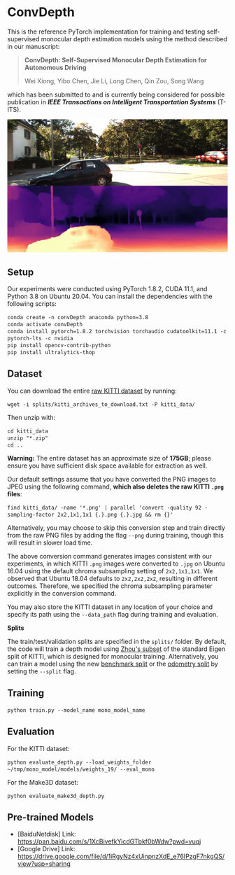 # ConvDepth

This is the reference PyTorch implementation for training and testing self-supervised monocular depth estimation models using the method described in our manuscript:

> **ConvDepth: Self-Supervised Monocular Depth Estimation for Autonomous Driving**
> 
> Wei Xiong, Yibo Chen, Jie Li, Long Chen, Qin Zou, Song Wang

which has been submitted to and is currently being considered for possible publication in **_IEEE Transactions on Intelligent Transportation Systems_** (T-ITS).

<p align="center">
  <img src="assets/demo.jpeg" alt="RGB vs. Depth" />
</p>

## Setup

Our experiments were conducted using PyTorch 1.8.2, CUDA 11.1, and Python 3.8 on Ubuntu 20.04. You can install the dependencies with the following scripts:

```shell
conda create -n convDepth anaconda python=3.8
conda activate convDepth
conda install pytorch=1.8.2 torchvision torchaudio cudatoolkit=11.1 -c pytorch-lts -c nvidia
pip install opencv-contrib-python
pip install ultralytics-thop
```

## Dataset

You can download the entire [raw KITTI dataset](http://www.cvlibs.net/datasets/kitti/raw_data.php) by running:

```shell
wget -i splits/kitti_archives_to_download.txt -P kitti_data/
```

Then unzip with:

```shell
cd kitti_data
unzip "*.zip"
cd ..
```

**Warning:** The entire dataset has an approximate size of **175GB**; please ensure you have sufficient disk space available for extraction as well.

Our default settings assume that you have converted the PNG images to JPEG using the following command, **which also deletes the raw KITTI `.png` files**:

```shell
find kitti_data/ -name '*.png' | parallel 'convert -quality 92 -sampling-factor 2x2,1x1,1x1 {.}.png {.}.jpg && rm {}'
```

Alternatively, you may choose to skip this conversion step and train directly from the raw PNG files by adding the flag `--png` during training, though this will result in slower load time.

The above conversion command generates images consistent with our experiments, in which KITTI `.png` images were converted to `.jpg` on Ubuntu 16.04 using the default chroma subsampling setting of `2x2,1x1,1x1`. We observed that Ubuntu 18.04 defaults to `2x2,2x2,2x2`, resulting in different outcomes. Therefore, we specified the chroma subsampling parameter explicitly in the conversion command.

You may also store the KITTI dataset in any location of your choice and specify its path using the `--data_path` flag during training and evaluation.

**Splits**

The train/test/validation splits are specified in the `splits/` folder. By default, the code will train a depth model using [Zhou's subset](https://github.com/tinghuiz/SfMLearner) of the standard Eigen split of KITTI, which is designed for monocular training. Alternatively, you can train a model using the new [benchmark split](http://www.cvlibs.net/datasets/kitti/eval_depth.php?benchmark=depth_prediction) or the [odometry split](http://www.cvlibs.net/datasets/kitti/eval_odometry.php) by setting the `--split` flag.

## Training

```shell
python train.py --model_name mono_model_name
```

## Evaluation

For the KITTI dataset:

```shell
python evaluate_depth.py --load_weights_folder ~/tmp/mono_model/models/weights_19/ --eval_mono
```

For the Make3D dataset:

```shell
python evaluate_make3d_depth.py
```

## Pre-trained Models

- [BaiduNetdisk] Link: https://pan.baidu.com/s/1XcBivefkYicdGTbkf0bWdw?pwd=vuqj
- [Google Drive] Link: https://drive.google.com/file/d/1iRgyNz4xUinpnzXdE_e76IPzgF7nkgQS/view?usp=sharing
